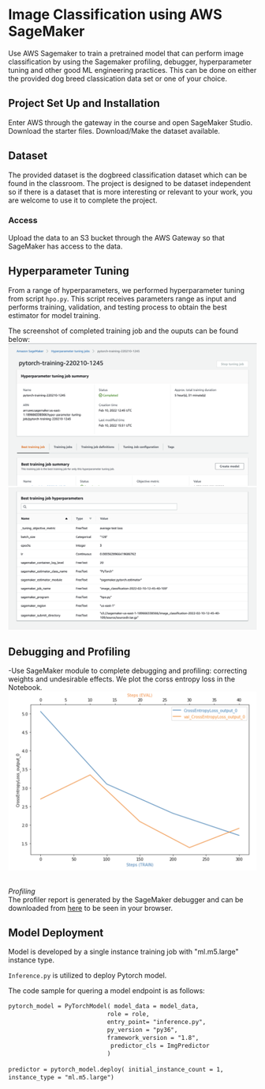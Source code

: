# Image Classification using AWS SageMaker

Use AWS Sagemaker to train a pretrained model that can perform image classification by using the Sagemaker profiling, debugger, hyperparameter tuning and other good ML engineering practices. This can be done on either the provided dog breed classication data set or one of your choice.

## Project Set Up and Installation
Enter AWS through the gateway in the course and open SageMaker Studio. 
Download the starter files.
Download/Make the dataset available. 

## Dataset
The provided dataset is the dogbreed classification dataset which can be found in the classroom.
The project is designed to be dataset independent so if there is a dataset that is more interesting or relevant to your work, you are welcome to use it to complete the project.

### Access
Upload the data to an S3 bucket through the AWS Gateway so that SageMaker has access to the data. 

## Hyperparameter Tuning
From a range of hyperparameters, we performed hyperparameter tuning from script `hpo.py`. This script receives parameters range as input and performs training, validation, and testing process to obtain the best estimator for model training. 

The screenshot of completed training job and the ouputs can be found below:
![image info](best_training.png)
![image info](best_parameters.png)

## Debugging and Profiling
-Use SageMaker module to complete debugging and profiling: correcting weights and undesirable effects. We plot the corss entropy loss in the Notebook.
![image info](cross_entropy_loss.png)

<br/>*Profiling*<br/>
The profiler report is generated by the SageMaker debugger and can be downloaded from [here](profiler-report.html) to be seen in your browser.
<br/>

## Model Deployment
Model is developed by a single instance training job with "ml.m5.large" instance type. 

`Inference.py` is utilized to deploy Pytorch model. 

The code sample for quering a model endpoint is as follows:
```
pytorch_model = PyTorchModel( model_data = model_data,
                            role = role,
                            entry_point= "inference.py",
                            py_version = "py36",
                            framework_version = "1.8",
                             predictor_cls = ImgPredictor
                            )

predictor = pytorch_model.deploy( initial_instance_count = 1, instance_type = "ml.m5.large")
```

